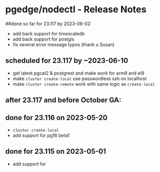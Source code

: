 # pgedge/nodectl - Release Notes


##done so far for 23.117 by 2023-06-02:
  - add back support for timescaledb
  - add back support for postgis
  - fix several error message typos (thank u Susan)


## scheduled for 23.117 by ~2023-06-10
  - get latest pgcat2 & postgrest and make work for arm9 and el9
  - make `cluster create-local` use passwordless ssh on localhost
  - make `cluster create-remote` work with same logic as `create-local`

## after 23.117 and before October GA:

## done for 23.116 on 2023-05-20
  - `cluster create-local`
  - add support for pg16 beta1

## done for 23.115 on 2023-05-01
  - add support for







